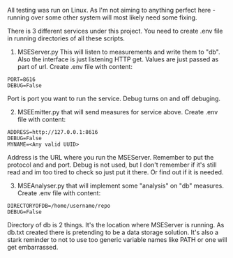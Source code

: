 All testing was run on Linux. As I'm not aiming to anything perfect here - running over some other system will most likely need some fixing.

There is 3 different services under this project. You need to create .env file in running directories of all these scripts.
1. MSEServer.py
This will listen to measurements and write them to "db". Also the interface is just listening HTTP get. Values are just passed as part of url. 
Create .env file with content:
```
PORT=8616
DEBUG=False
```

Port is port you want to run the service. Debug turns on and off debuging.

2. MSEEmitter.py
that will send measures for service above.
Create .env file with content:
```
ADDRESS=http://127.0.0.1:8616
DEBUG=False
MYNAME=<Any valid UUID>
```

Address is the URL where you run the MSEServer. Remember to put the protocol and and port.
Debug is not used, but I don't remember if it's still read and im too tired to check so just put it there. Or find out if it is needed.

3. MSEAnalyser.py
that will implement some "analysis" on "db" measures.
Create .env file with content:
```
DIRECTORYOFDB=/home/username/repo
DEBUG=False
```

Directory of db is 2 things. It's the location where MSEServer is running. As db.txt created there is pretending to be a data storage solution. It's also a stark reminder to not to use too generic variable names like PATH or one will get embarrassed.
